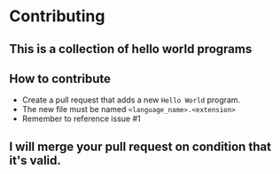 # Contributing
## This is a collection of hello world programs
## How to contribute
- Create a pull request that adds a new `Hello World` program.
- The new file must be named `<language_name>.<extension>`
- Remember to reference issue #1
## I will merge your pull request on condition that it's valid.
